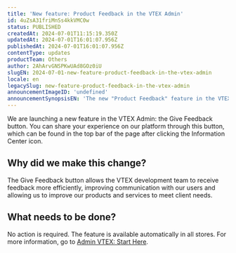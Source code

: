 ```yaml
---
title: 'New feature: Product Feedback in the VTEX Admin'
id: 4uZsA31friMnSs4kkVMC0w
status: PUBLISHED
createdAt: 2024-07-01T11:15:19.350Z
updatedAt: 2024-07-01T16:01:07.956Z
publishedAt: 2024-07-01T16:01:07.956Z
contentType: updates
productTeam: Others
author: 2AhArvGNSPKwUAd8GOz0iU
slugEN: 2024-07-01-new-feature-product-feedback-in-the-vtex-admin
locale: en
legacySlug: new-feature-product-feedback-in-the-vtex-admin
announcementImageID: 'undefined'
announcementSynopsisEN: 'The new "Product Feedback" feature in the VTEX Admin allows you to share your feedback with our team.'
---
```


We are launching a new feature in the VTEX Admin: the Give Feedback button.
You can share your experience on our platform through this button, which can be found in the top bar of the page after clicking the Information Center icon.

## Why did we make this change?
The Give Feedback button allows the VTEX development team to receive feedback more efficiently, improving communication with our users and allowing us to improve our products and services to meet client needs.

## What needs to be done?
No action is required. The feature is available automatically in all stores. For more information, go to [Admin VTEX: Start Here](https://help.vtex.com/en/tutorial/admin-vtex-comece-aqui--531cHtUCUi3puRXNDmKziw).
